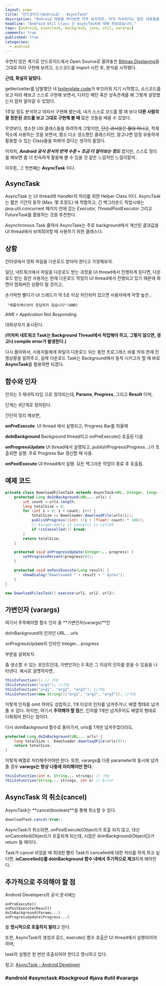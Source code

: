 ```yaml
---
layout: page
title: "안드로이드(Android) - AsyncTask"
description: "Android 개발을 하다보면 자주 보이지만, 아직 익숙하지는 않은 내용들을 다룰 다소 생소하고 어렵다고 생각하고 깊게 파보지 못한 내용을 선정해 한 번 파볼 예정입니다. 이번 주제는 AsyncTask입니다."
headline: "Android Util class 인 AsyncTask에 대해 파보겠습니다."
tags: [android, asynctask, backgroud, java, util, varargs]
comments: true
published: true
categories:
  - android
---
```


우연치 않은 계기로 안드로이드에서 Open Source로 올려놓은 [Bitmap Displaying](https://github.com/googlesamples/android-DisplayingBitmaps)을 그대로 따라 구현해 보려고, 소스코드를 import 시킨 후, 분석을 시작했다.

**근데, 확실히 달랐다.** 

getter/setter를 남발했던 내 [boilerplate code](https://ko.wikipedia.org/wiki/%EC%83%81%EC%9A%A9%EA%B5%AC_%EC%BD%94%EB%93%9C)가 부끄러워 지기 시작했고, 소스코드를 보고 따라 해보고 스스로 구현해 보면서, 디자인 패턴 혹은 상속관계를 왜 그렇게 설정했는지 점차 알아갈 수 있었다. 

1주일 정도 분석하고 따라서 구현해 봤는데, 내가 스스로 코드를 짤 때 보다 **다른 사람의 잘 정돈된 코드를 보고 그대로 구현해 볼 때** 많은 것들을 배울 수 있었다. 

무엇보다, 생소한 Util 클래스들을 화려하게 그렇지만, ~~단순 과시용은 절대 아니고~~, 적재적소에 사용하는 것을 보면서, 평소 다소 생소했던 클래스지만, 알고나면 엄청 유용하게 활용할 수 있는 Class들을 파봐야 겠다는 생각이 들었다.

어차피, ***Android 공식 문서의 번역 수준 + 조금 더 알아보는 정도*** 겠지만, 스스로 정리를 해보면 좀 더 친숙하게 활용해 볼 수 있을 것 같은 느낌적인 느낌이랄까..

아무튼,
그 첫번째는 **AsyncTask** 이다. 

## AsyncTask

AsyncTask 는 UI thread와 Handler의 처리를 위한 Helper Class 이다.
AsyncTask는 짧은 기간의 동작 (Max. 몇 초정도) 에 적합하고, 긴 백그라운드 작업시에는 java.util.concurrent 패키지 안에 있는 *Executor, ThreadPoolExecutor* 그리고 *FutureTask*를 활용하는 것을 추천한다.

Asynchronous Task 줄여서 AsyncTask는 주로 background에서 계산된 결과값을 UI thread에서 보여줘야할 때 사용하기 위한 클래스다. 

## 상황

인터넷에서 영화 파일을 다운로드 받아야 한다고 가정해보자.

일단, 네트워크에서 파일을 다운로드 받는 과정을 UI thread에서 진행하게 된다면, 다운로드 받는 동안 사용자는 현재 다운로드 작업이 UI thread에서 진행되고 있기 때문에 화면이 멈춰버린 상황이 될 것이고,

손가락만 빨다가 UI 스레드가 약 5초 이상 차단되어 있으면 사용자에게 악명 높은...

     "애플리케이션이 응답하지 않습니다"(ANR) 
*ANR = Application Not Responding*

대화상자가 표시된다.

**(어차피 네트워크 Task는 Background Thread에서 작업해야 하고, 그렇지 않으면, 경고나 compile error가 발생한다.)**

다시 돌아와서, 사용자들에게 파일이 다운로드 되는 동안 프로그레스 바를 띄워 현재 진행상황을 알려주고, 실제 다운로드 Task는 Background에서 동작 시키고자 할 때 바로 **AsyncTask**를 활용하면 되겠다.

## 함수와 인자

인자는 3 제네릭 타입 으로 정의되는데, **Params**, **Progress**, 그리고 **Result** 이며,

단계는 4단계로 정의된다. 

간단히 정리 해보면,

**onPreExecute**: UI thread 에서 실행되고, Progress Bar를 띄울때

**doInBackground** Background thread이고 onPreExecute() 호출된 다음

**onProgressUpdate** UI thread에서 실행되고, publishProgress(Progress...)가 호출되면 실행. 주로 Progress Bar 갱신할 때 사용.

**onPostExecute** UI thread에서 실행. 모든 백그라운 작업이 종료 후 호출됨.


## 예제 코드

```java
private class DownloadFilesTask extends AsyncTask<URL, Integer, Long> {
    protected Long doInBackground(URL... urls) {
        int count = urls.length;
        long totalSize = 0;
        for (int i = 0; i < count; i++) {
            totalSize += Downloader.downloadFile(urls[i]);
            publishProgress((int) ((i / (float) count) * 100));
            // Escape early if cancel() is called
            if (isCancelled()) break;
        }
        return totalSize;
    }

    protected void onProgressUpdate(Integer... progress) {
        setProgressPercent(progress[0]);
    }

    protected void onPostExecute(Long result) {
        showDialog("Downloaded " + result + " bytes");
    }
}
```

```java
new DownloadFilesTask().execute(url1, url2, url3);
```


## 가변인자 (varargs)
여기서 주목해야할 함수 인자 중 **가변인자(varargs)**인 

doInBackground의 인자인 
    URL... urls

onProgressUpdate의 인자인
    Integer... progress

부분을 살펴보자.

좀 생소할 수 있는 포인트인데,
가변인자는 0 혹은 그 이상의 인자를 받을 수 있음을 나타낸다.
예시로 설명하자면,

```java    
thisIsFunction(); // 가능
thisIsFunction("arg1"); //가능
thisIsFunction("arg1", "arg2", "arg3"); //가능
thisIsFunction(new String[]{"arg1", "arg2", "arg3"}); //가능
```

이렇게 인자를 omit 하여도 성립하고, 1개 이상의 인자를 넘겨주거나, 배열 형태로 넘겨 줄 수 있다.
하지만, 여기서 **주의해야 할 점**은,
인자를 1개만 넘겨주어도 배열의 형태로 다뤄줘야 한다는 점이다.

다시 doInBackground 함수로 돌아가서,
urls를 1개만 넘겨주었더라도,

```java
protected Long doInBackground(URL... urls) {
    long totalSize =  Downloader.downloadFile(urls[0]);
    return totalSize;
}
```

이렇게 배열로 처리해주어야만 한다.
또한, varargs를 다른 parameter와 동시에 넘겨줄 경우
**varargs는 항상 나중에 자리해야만 한다**.

```java
thisIsFunction(int n, String... strings) // 가능
thisIsFunction(String... strings, int n) // Error
```

## AsyncTask 의 취소(cancel)

AsyncTask는 **cancel(boolean)**을 통해 취소할 수 있다.

```java
downloadTask.cancel(true);
```

AsyncTask가 취소되면, onPostExecute(Object)가 호출 되지 않고, 대신 onCancelled(Object)가 호출되게 되는데, 시점은 doInBackground(Object[])가 return 될 때이다.

Task가 cancel 되었을 때 최대한 빨리 Task가 cancelled에 대한 처리를 하게 하고 싶다면, **isCancelled()를 doInBackground 함수 내에서 주기적으로 체크**하게 해야한다.

## 추가적으로 주의해야 할 점

Android Developers의 공식 문서에는 

    onPreExecute()
    onPostExecute(Result)
    doInBackground(Params...)
    onProgressUpdate(Progress...)

를 **명시적으로 호출하지 말라**고 한다.

또한, AsyncTask의 생성과 로드, execute() 함수 호출은 UI thread에서 실행되어야 하며,

task의 실행은 한 번만 호출되어야 한다고 명시하고 있다.


참고: [AsyncTask - Android Developer](https://developer.android.com/reference/android/os/AsyncTask.html)


### #android #asynctask #backgroud #java #util #varargs
